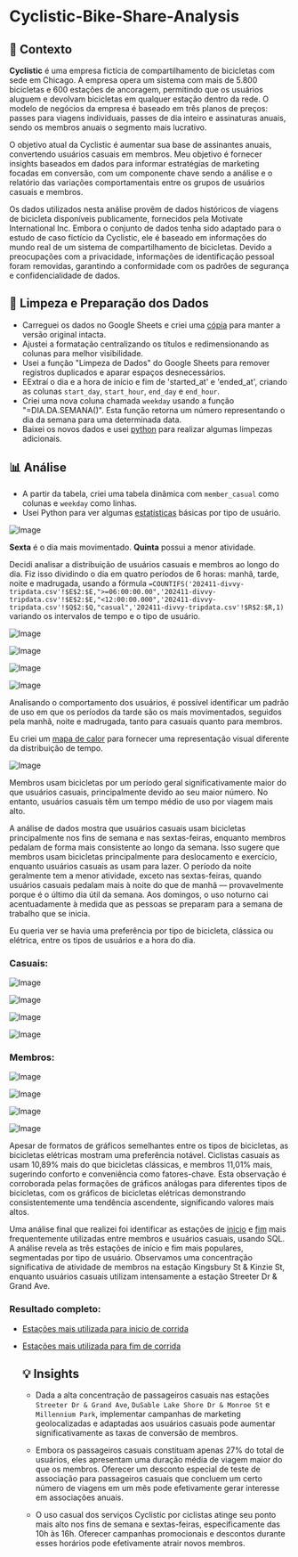 # Cyclistic-Bike-Share-Analysis

## 📌 Contexto

**Cyclistic** é uma empresa fictícia de compartilhamento de bicicletas com sede em Chicago. A empresa opera um sistema com mais de 5.800 bicicletas e 600 estações de ancoragem, permitindo que os usuários aluguem e devolvam bicicletas em qualquer estação dentro da rede. O modelo de negócios da empresa é baseado em três planos de preços: passes para viagens individuais, passes de dia inteiro e assinaturas anuais, sendo os membros anuais o segmento mais lucrativo.

O objetivo atual da Cyclistic é aumentar sua base de assinantes anuais, convertendo usuários casuais em membros. Meu objetivo é fornecer insights baseados em dados para informar estratégias de marketing focadas em conversão, com um componente chave sendo a análise e o relatório das variações comportamentais entre os grupos de usuários casuais e membros.

Os dados utilizados nesta análise provêm de dados históricos de viagens de bicicleta disponíveis publicamente, fornecidos pela Motivate International Inc. Embora o conjunto de dados tenha sido adaptado para o estudo de caso fictício da Cyclistic, ele é baseado em informações do mundo real de um sistema de compartilhamento de bicicletas. Devido a preocupações com a privacidade, informações de identificação pessoal foram removidas, garantindo a conformidade com os padrões de segurança e confidencialidade de dados.

## 🧹 Limpeza e Preparação dos Dados

- Carreguei os dados no Google Sheets e criei uma [cópia](bike%20data.csv) para manter a versão original intacta.
- Ajustei a formatação centralizando os títulos e redimensionando as colunas para melhor visibilidade.
- Usei a função "Limpeza de Dados" do Google Sheets para remover registros duplicados e aparar espaços desnecessários.
- EExtraí o dia e a hora de início e fim de 'started_at' e 'ended_at', criando as colunas `start_day`, `start_hour`, `end_day` e `end_hour`.
- Criei uma nova coluna chamada `weekday` usando a função "=DIA.DA.SEMANA()". Esta função retorna um número representando o dia da semana para uma determinada data.
- Baixei os novos dados e usei [python](data_cleaning.ipynb) para realizar algumas limpezas adicionais.

## 📊 Análise


- A partir da tabela, criei uma tabela dinâmica com `member_casual` como colunas e `weekday` como linhas.
- Usei Python para ver algumas [estatísticas](https://github.com/enzocolamego/Cyclistic-Bike-Share-Analysis/blob/main/analysis/different%20statistics.ipynb) básicas por tipo de usuário.


![Image](https://github.com/user-attachments/assets/2367be7e-316d-40eb-a630-004c4c91c1bf)


**Sexta** é o dia mais movimentado.
**Quinta** possui a menor atividade.

Decidi analisar a distribuição de usuários casuais e membros ao longo do dia. Fiz isso dividindo o dia em quatro períodos de 6 horas: manhã, tarde, noite e madrugada, usando a fórmula `=COUNTIFS('202411-divvy-tripdata.csv'!$E$2:$E,">=06:00:00.00",'202411-divvy-tripdata.csv'!$E$2:$E,"<12:00:00.000",'202411-divvy-tripdata.csv'!$Q$2:$Q,"casual",'202411-divvy-tripdata.csv'!$R$2:$R,1)` variando os intervalos de tempo e o tipo de usuário.


![Image](https://github.com/user-attachments/assets/212eece8-c53a-45ef-b9e7-5ed6b57e92e2)


![Image](https://github.com/user-attachments/assets/6838ce32-5448-4593-bc9b-5fa652f2e198)


![Image](https://github.com/user-attachments/assets/bb259383-30f6-4faf-be94-c649f5ef5ca9)


![Image](https://github.com/user-attachments/assets/f3e1992e-9ae7-41a2-9fdb-2fea4b1bcbea)

Analisando o comportamento dos usuários, é possível identificar um padrão de uso em que os períodos da tarde são os mais movimentados, seguidos pela manhã, noite e madrugada, tanto para casuais quanto para membros.

Eu criei um [mapa de calor](https://github.com/enzocolamego/Cyclistic-Bike-Share-Analysis/blob/main/analysis/heatmap.R) para fornecer uma representação visual diferente da distribuição de tempo.


![Image](https://github.com/user-attachments/assets/ac7397fa-cc0e-4a7a-b6ff-fad69cfce6a4)


Membros usam bicicletas por um período geral significativamente maior do que usuários casuais, principalmente devido ao seu maior número. No entanto, usuários casuais têm um tempo médio de uso por viagem mais alto.

A análise de dados mostra que usuários casuais usam bicicletas principalmente nos fins de semana e nas sextas-feiras, enquanto membros pedalam de forma mais consistente ao longo da semana. Isso sugere que membros usam bicicletas principalmente para deslocamento e exercício, enquanto usuários casuais as usam para lazer. O período da noite geralmente tem a menor atividade, exceto nas sextas-feiras, quando usuários casuais pedalam mais à noite do que de manhã — provavelmente porque é o último dia útil da semana. Aos domingos, o uso noturno cai acentuadamente à medida que as pessoas se preparam para a semana de trabalho que se inicia.

Eu queria ver se havia uma preferência por tipo de bicicleta, clássica ou elétrica, entre os tipos de usuários e a hora do dia.


### Casuais:

![Image](https://github.com/user-attachments/assets/91b2f3fd-e87e-45fd-b56f-d9eb8bd82031)

![Image](https://github.com/user-attachments/assets/8b825857-9414-43d7-8fbe-9fb9f1673ad0)

![Image](https://github.com/user-attachments/assets/e4bf83f0-6578-4dc4-89c4-1ec0c13bcf81)

![Image](https://github.com/user-attachments/assets/cf14bca7-45cb-4475-9468-7fe0356568d2)

### Membros:

![Image](https://github.com/user-attachments/assets/7c9f8f3b-a5fe-4d05-966c-1cef9c33b53f)

![Image](https://github.com/user-attachments/assets/e2038bbf-c750-4043-8e16-e721b21933d6)

![Image](https://github.com/user-attachments/assets/2ba0ee2f-39c7-45db-bab4-7b8fbf216058)

![Image](https://github.com/user-attachments/assets/08764377-5b06-4b2b-a678-6a43542c48b8)

Apesar de formatos de gráficos semelhantes entre os tipos de bicicletas, as bicicletas elétricas mostram uma preferência notável. Ciclistas casuais as usam 10,89% mais do que bicicletas clássicas, e membros 11,01% mais, sugerindo conforto e conveniência como fatores-chave. Esta observação é corroborada pelas formações de gráficos análogas para diferentes tipos de bicicletas, com os gráficos de bicicletas elétricas demonstrando consistentemente uma tendência ascendente, significando valores mais altos.

Uma análise final que realizei foi identificar as estações de [inicio](https://github.com/enzocolamego/Cyclistic-Bike-Share-Analysis/blob/main/analysis/start%20stations%20code.SQL) e [fim](https://github.com/enzocolamego/Cyclistic-Bike-Share-Analysis/blob/main/analysis/end%20stations%20code.SQL) mais frequentemente utilizadas entre membros e usuários casuais, usando SQL. A análise revela as três estações de início e fim mais populares, segmentadas por tipo de usuário. Observamos uma concentração significativa de atividade de membros na estação Kingsbury St & Kinzie St, enquanto usuários casuais utilizam intensamente a estação Streeter Dr & Grand Ave. 

### Resultado completo:

- [Estações mais utilizada para inicio de corrida](https://github.com/enzocolamego/Cyclistic-Bike-Share-Analysis/blob/main/analysis/start%20stations%20result.csv)
- [Estações mais utilizada para fim de corrida](https://github.com/enzocolamego/Cyclistic-Bike-Share-Analysis/blob/main/analysis/end%20stations%20result.csv)

  ## 💡 Insights

  - Dada a alta concentração de passageiros casuais nas estações `Streeter Dr & Grand Ave`, `DuSable Lake Shore Dr & Monroe St` e `Millennium Park`, implementar campanhas de marketing geolocalizadas e adaptadas aos usuários casuais pode aumentar significativamente as taxas de conversão de membros.
    
  - Embora os passageiros casuais constituam apenas 27% do total de usuários, eles apresentam uma duração média de viagem maior do que os membros. Oferecer um desconto especial de teste de associação para passageiros casuais que concluem um certo número de viagens em um mês pode efetivamente gerar interesse em associações anuais.
    
  - O uso casual dos serviços Cyclistic por ciclistas atinge seu ponto mais alto nos fins de semana e sextas-feiras, especificamente das 10h às 16h. Oferecer campanhas promocionais e descontos durante esses horários pode efetivamente atrair novos membros.
